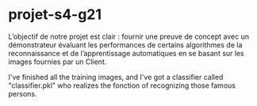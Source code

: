 # projet-s4-g21
L’objectif de notre projet est clair : fournir une preuve de concept  avec un démonstrateur 
évaluant les performances de certains algorithmes de la reconnaissance et de l’apprentissage 
automatiques en se basant sur les images fournies par un Client.

I've finished all the training images, 
and I've got a classifier called "classifier.pkl" who realizes the fonction of recognizing those famous persons.


